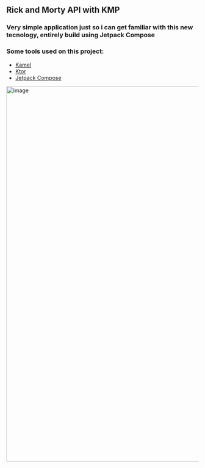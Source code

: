 ## Rick and Morty API with KMP

### Very simple application just so i can get familiar with this new tecnology, entirely build using Jetpack Compose

### Some tools used on this project:

* [Kamel](https://github.com/Kamel-Media/Kamel)
* [Ktor](https://ktor.io/docs/welcome.html)
* [Jetpack Compose](https://www.jetbrains.com/lp/compose-multiplatform/)

<img width="984" alt="image" src="https://github.com/paulovsborges/FirstKmp/assets/82162410/f33a1f94-0b1d-4ac7-adab-107e89a020c8">
